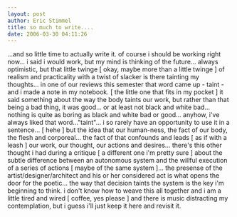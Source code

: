 ```yaml
---
layout: post
author: Eric Stimmel
title: so much to write....
date: 2006-03-30 04:11:26
--- 
```



...and so little time to actually write it. of course i should be working right now... i said i would work, but my mind is thinking of the future... always optimistic, but that little twinge [ okay, maybe more than a little twinge ] of realism and practicality with a twist of slacker is there tainting my thoughts... in one of our reviews this semester that word came up - taint - and i made a note in my notebook. [ the little one that fits in my pocket ] it said something about the way the body taints our work, but rather than that being a bad thing, it was good... or at least not black and white bad... nothing is quite as boring as black and white bad or good... anyhow, i've always liked that word..."taint"... i so rarely have an opportunity to use it in a sentence... [ hehe ] but the idea that our human-ness, the fact of our body, the flesh and corporeal... the fact of that confounds and leads [ as if with a leash ] our work, our thought, our actions and desires... there's this other thought i had during a critique [ a different one i'm pretty sure ] about the subtle difference between an autonomous system and the willful execution of a series of actions [ maybe of the same system ]... the presense of the artist/designer/architect and his or her considered act is what opens the door for the poetic... the way that decision taints the system is the key i'm beginning to think. i don't know how to weave this all together and i am a little tired and wired [ coffee, yes please ] and there is music distracting my contemplation, but i guess i'll just keep it here and revisit it.

